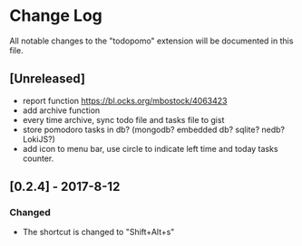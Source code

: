# Change Log
All notable changes to the "todopomo" extension will be documented in this file.

## [Unreleased]
- report function https://bl.ocks.org/mbostock/4063423
- add archive function
- every time archive, sync todo file and tasks file to gist
- store pomodoro tasks in db? (mongodb? embedded db? sqlite? nedb? LokiJS?)
- add icon to menu bar, use circle to indicate left time and today tasks counter.

## [0.2.4] - 2017-8-12
<!-- ### Added -->
### Changed
- The shortcut is changed to "Shift+Alt+s"
<!-- ### Deprecated
### Removed
### Fixed
### Security -->